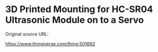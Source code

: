 # 3D Printed Mounting for HC-SR04 Ultrasonic Module on to a Servo

Original source URL:

https://www.thingiverse.com/thing:501692
